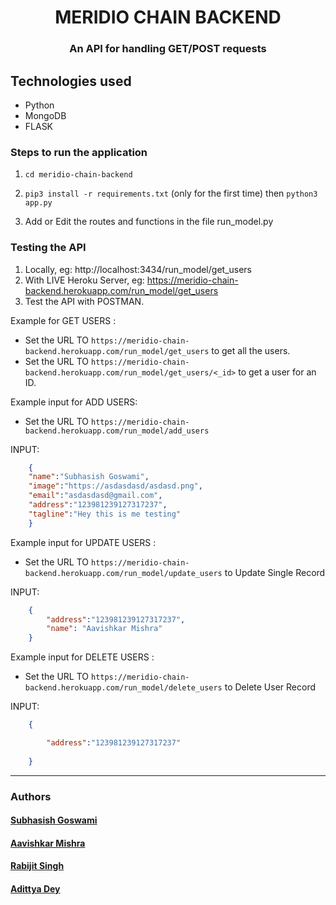 <h1 align="center" >MERIDIO CHAIN BACKEND</h1>
<h3 align="center">An API for handling GET/POST requests </h3>

## Technologies used
* Python
* MongoDB
* FLASK

### Steps to run the application

1. `cd meridio-chain-backend`
   
2. `pip3 install -r requirements.txt` (only for the first time) then `python3 app.py`

3. Add or Edit the routes and functions in the file run_model.py

### Testing the API

1. Locally, eg: http://localhost:3434/run_model/get_users
2. With LIVE Heroku Server, eg: https://meridio-chain-backend.herokuapp.com/run_model/get_users
3. Test the API with POSTMAN. 

Example for GET USERS : 

* Set the URL TO `https://meridio-chain-backend.herokuapp.com/run_model/get_users` to get all the users.
* Set the URL TO `https://meridio-chain-backend.herokuapp.com/run_model/get_users/<_id>` to get a user for an ID.


Example input for ADD USERS:
* Set the URL TO `https://meridio-chain-backend.herokuapp.com/run_model/add_users`

INPUT:
```json
    {
    "name":"Subhasish Goswami",
    "image":"https://asdasdasd/asdasd.png",
    "email":"asdasdasd@gmail.com",
    "address":"123981239127317237",
    "tagline":"Hey this is me testing"
    }
```

Example input for UPDATE USERS :
* Set the URL TO `https://meridio-chain-backend.herokuapp.com/run_model/update_users` to Update Single Record 

INPUT:
```json
    {   
        "address":"123981239127317237",
        "name": "Aavishkar Mishra"
    }
```
Example input for DELETE USERS :
* Set the URL TO `https://meridio-chain-backend.herokuapp.com/run_model/delete_users` to Delete User Record

INPUT:
```json
    {

        "address":"123981239127317237"
    
    }
```

<hr>

### Authors

#### [Subhasish Goswami](https://github.com/subhasishgosw5)
#### [Aavishkar Mishra](https://github.com/aavishkarmishra)
#### [Rabijit Singh](https://github.com/rabijitsingh)
#### [Adittya Dey](https://github.com/adiXcodr) 
